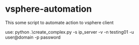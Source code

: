 # vsphere-automation
This some script to automate action to vsphere client

 use: python .\create_complex.py -s ip_server  -v -n testing01 -u user@domain -p  password

